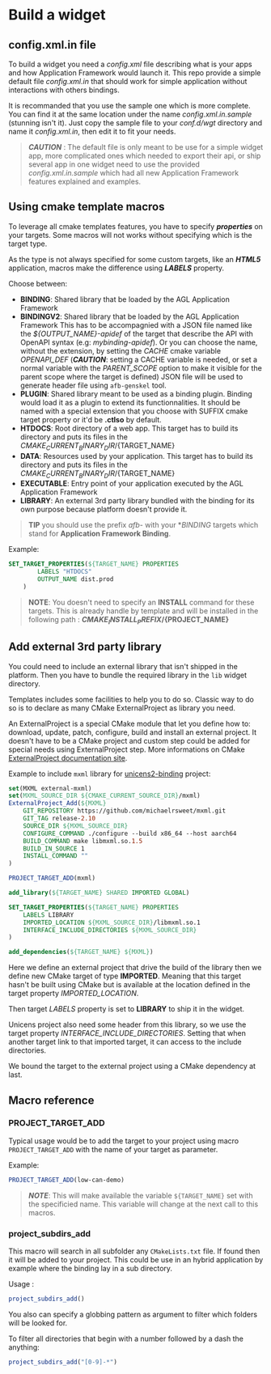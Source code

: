 # Build a widget

## config.xml.in file

To build a widget you need a _config.xml_ file describing what is your apps and
how Application Framework would launch it. This repo provide a simple default
file _config.xml.in_ that should work for simple application without
interactions with others bindings.

It is recommanded that you use the sample one which is more complete. You can
find it at the same location under the name _config.xml.in.sample_ (stunning
isn't it). Just copy the sample file to your _conf.d/wgt_ directory and name it
_config.xml.in_, then edit it to fit your needs.

> ***CAUTION*** : The default file is only meant to be use for a
> simple widget app, more complicated ones which needed to export
> their api, or ship several app in one widget need to use the provided
> _config.xml.in.sample_ which had all new Application Framework
> features explained and examples.

## Using cmake template macros

To leverage all cmake templates features, you have to specify ***properties***
on your targets. Some macros will not works without specifying which is the
target type.

As the type is not always specified for some custom targets, like an ***HTML5***
application, macros make the difference using ***LABELS*** property.

Choose between:

- **BINDING**: Shared library that be loaded by the AGL Application Framework
- **BINDINGV2**: Shared library that be loaded by the AGL Application Framework
 This has to be accompagnied with a JSON file named like the
 *${OUTPUT_NAME}-apidef* of the target that describe the API with OpenAPI
 syntax (e.g: *mybinding-apidef*). Or you can choose the name, without the
 extension, by setting the *CACHE* cmake variable *OPENAPI_DEF* (***CAUTION***:
 setting a CACHE variable is needed, or set a normal variable with the
 *PARENT_SCOPE* option to make it visible for the parent scope where the target
 is defined) JSON file will be used to generate header file using `afb-genskel`
 tool.
- **PLUGIN**: Shared library meant to be used as a binding plugin. Binding
 would load it as a plugin to extend its functionnalities. It should be named
 with a special extension that you choose with SUFFIX cmake target property or
 it'd be **.ctlso** by default.
- **HTDOCS**: Root directory of a web app. This target has to build its
 directory and puts its files in the ${CMAKE_CURRENT_BINARY_DIR}/${TARGET_NAME}
- **DATA**: Resources used by your application. This target has to build its
 directory and puts its files in the ${CMAKE_CURRENT_BINARY_DIR}/${TARGET_NAME}
- **EXECUTABLE**: Entry point of your application executed by the AGL
 Application Framework
- **LIBRARY**: An external 3rd party library bundled with the binding for its
 own purpose because platform doesn't provide it.

> **TIP** you should use the prefix _afb-_ with your **BINDING* targets which
> stand for **Application Framework Binding**.

Example:

```cmake
SET_TARGET_PROPERTIES(${TARGET_NAME} PROPERTIES
		LABELS "HTDOCS"
		OUTPUT_NAME dist.prod
	)
```

> **NOTE**: You doesn't need to specify an **INSTALL** command for these
> targets. This is already handle by template and will be installed in the
> following path : **${CMAKE_INSTALL_PREFIX}/${PROJECT_NAME}**

## Add external 3rd party library

You could need to include an external library that isn't shipped in the
platform. Then you have to bundle the required library in the `lib` widget
directory.

Templates includes some facilities to help you to do so. Classic way to do so
is to declare as many CMake ExternalProject as library you need.

An ExternalProject is a special CMake module that let you define how to:
download, update, patch, configure, build and install an external project. It
doesn't have to be a CMake project and custom step could be added for special
needs using ExternalProject step. More informations on CMake [ExternalProject
documentation site](https://cmake.org/cmake/help/v3.5/module/ExternalProject.html?highlight=externalproject).

Example to include `mxml` library for [unicens2-binding](https://github.com/iotbzh/unicens2-binding)
project:

```cmake
set(MXML external-mxml)
set(MXML_SOURCE_DIR ${CMAKE_CURRENT_SOURCE_DIR}/mxml)
ExternalProject_Add(${MXML}
    GIT_REPOSITORY https://github.com/michaelrsweet/mxml.git
    GIT_TAG release-2.10
    SOURCE_DIR ${MXML_SOURCE_DIR}
    CONFIGURE_COMMAND ./configure --build x86_64 --host aarch64
    BUILD_COMMAND make libmxml.so.1.5
    BUILD_IN_SOURCE 1
    INSTALL_COMMAND ""
)

PROJECT_TARGET_ADD(mxml)

add_library(${TARGET_NAME} SHARED IMPORTED GLOBAL)

SET_TARGET_PROPERTIES(${TARGET_NAME} PROPERTIES
    LABELS LIBRARY
    IMPORTED_LOCATION ${MXML_SOURCE_DIR}/libmxml.so.1
    INTERFACE_INCLUDE_DIRECTORIES ${MXML_SOURCE_DIR}
)

add_dependencies(${TARGET_NAME} ${MXML})
```

Here we define an external project that drive the build of the library then we
define new CMake target of type **IMPORTED**. Meaning that this target hasn't
be built using CMake but is available at the location defined in the target
property *IMPORTED_LOCATION*.

Then target *LABELS* property is set to **LIBRARY** to ship it in the widget.

Unicens project also need some header from this library, so we use the target
property *INTERFACE_INCLUDE_DIRECTORIES*. Setting that when another target link
to that imported target, it can access to the include directories.

We bound the target to the external project using a CMake dependency at last.

## Macro reference

### PROJECT_TARGET_ADD

Typical usage would be to add the target to your project using macro
`PROJECT_TARGET_ADD` with the name of your target as parameter.

Example:

```cmake
PROJECT_TARGET_ADD(low-can-demo)
```

> ***NOTE***: This will make available the variable `${TARGET_NAME}`
> set with the specificied name. This variable will change at the next call
> to this macros.

### project_subdirs_add

This macro will search in all subfolder any `CMakeLists.txt` file. If found then
it will be added to your project. This could be use in an hybrid application by
example where the binding lay in a sub directory.

Usage :

```cmake
project_subdirs_add()
```

You also can specify a globbing pattern as argument to filter which folders
will be looked for.

To filter all directories that begin with a number followed by a dash the
anything:

```cmake
project_subdirs_add("[0-9]-*")
```
